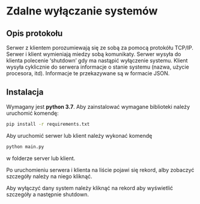 
# Zdalne wyłączanie systemów

## Opis protokołu

Serwer z klientem porozumiewają się ze sobą za pomocą protokółu TCP/IP. Serwer i klient wymieniają miedzy sobą komunikaty. Serwer wysyła do klienta polecenie ‘shutdown’ gdy ma nastąpić wyłączenie systemu. Klient wysyła cyklicznie do serwera informacje o stanie systemu (nazwa, użycie procesora, itd). Informacje te przekazywane są w formacie JSON.

## Instalacja

Wymagany jest **python 3.7**. Aby zainstalować wymagane biblioteki należy uruchomić komendę:

```bash
pip install -r requirements.txt
```

Aby uruchomić serwer lub klient należy wykonać komendę 

```bash
python main.py
```

w folderze server lub klient.

Po uruchomieniu serwera i klienta na liście pojawi się rekord, alby zobaczyć szczegóły należy na niego kliknąć.

Aby wyłączyć dany system należy kliknąć na rekord aby wyświetlić szczegóły a następnie shutdown.

